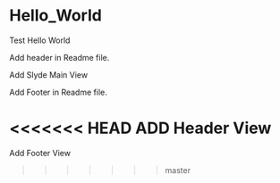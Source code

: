 Hello_World
===========

Test Hello World

Add header in Readme file.

Add Slyde Main View

Add Footer in Readme file.


<<<<<<< HEAD
ADD Header View
=======

Add Footer View
>>>>>>> master
